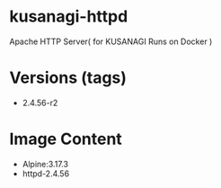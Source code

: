 # kusanagi-httpd

Apache HTTP Server( for KUSANAGI Runs on Docker )

# Versions (tags)

- 2.4.56-r2

# Image Content

- Alpine:3.17.3
- httpd-2.4.56

